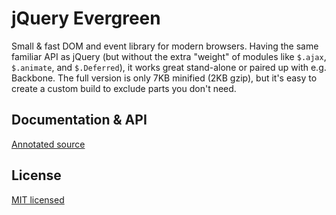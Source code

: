 # jQuery Evergreen

Small & fast DOM and event library for modern browsers.
Having the same familiar API as jQuery (but without the extra "weight" of modules like `$.ajax`, `$.animate`, and `$.Deferred`), it works great stand-alone or paired up with e.g. Backbone.
The full version is only 7KB minified (2KB gzip), but it's easy to create a custom build to exclude parts you don't need.

## Documentation & API

[Annotated source](http://webpro.github.io/jquery-evergreen)

## License

[MIT licensed](http://webpro.mit-license.org)
